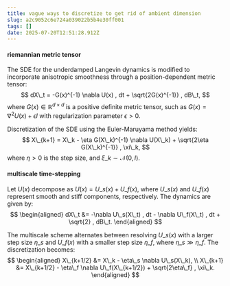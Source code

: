 ```yaml
---
title: vague ways to discretize to get rid of ambient dimension
slug: a2c9052c6e724a039022b5b4e30ff001
tags: []
date: 2025-07-20T12:51:28.912Z
---
```


#### riemannian metric tensor

The SDE for the underdamped Langevin dynamics is modified to incorporate anisotropic smoothness through a position-dependent metric tensor:
$$
dX\_t = -G(x)^{-1} \nabla U(x) , dt + \sqrt{2G(x)^{-1}} , dB\_t,
$$
where $G(x) \in \mathbb{R}^{d \times d}$ is a positive definite metric tensor, such as $G(x) = \nabla^2 U(x) + \epsilon I$ with regularization parameter $\epsilon > 0$.

Discretization of the SDE using the Euler-Maruyama method yields:
$$
X\_{k+1} = X\_k - \eta G(X\_k)^{-1} \nabla U(X\_k) + \sqrt{2\eta G(X\_k)^{-1}} , \xi\_k,
$$
where $\eta > 0$ is the step size, and $\xi\_k \sim \mathcal{N}(0, I)$.

#### multiscale time-stepping

Let $U(x)$ decompose as $U(x) = U\_s(x) + U\_f(x)$, where $U\_s(x)$ and $U\_f(x)$ represent smooth and stiff components, respectively. The dynamics are given by:
$$
\begin{aligned}
dX\_t &= -\nabla U\_s(X\_t) , dt - \nabla U\_f(X\_t) , dt + \sqrt{2} , dB\_t.
\end{aligned}
$$

The multiscale scheme alternates between resolving $U\_s(x)$ with a larger step size $\eta\_s$ and $U\_f(x)$ with a smaller step size $\eta\_f$, where $\eta\_s \gg \eta\_f$. The discretization becomes:
$$
\begin{aligned}
X\_{k+1/2} &= X\_k - \eta\_s \nabla U\_s(X\_k), \\
X\_{k+1} &= X\_{k+1/2} - \eta\_f \nabla U\_f(X\_{k+1/2}) + \sqrt{2\eta\_f} , \xi\_k.
\end{aligned}
$$
